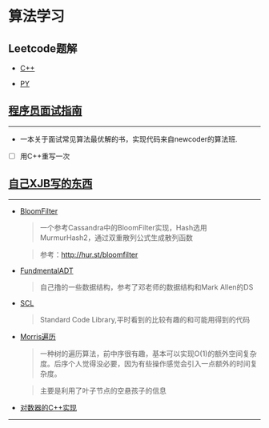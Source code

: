 # 算法学习

## Leetcode题解

+ [C++](https://github.com/Simonhancrew/LearningAlgorithm/tree/master/LeetCode/CPP)


+ [PY](https://github.com/Simonhancrew/LearningAlgorithm/tree/master/LeetCode/PY)

## [程序员面试指南](https://github.com/Simonhancrew/LearningAlgorithm/tree/master/%E7%A8%8B%E5%BA%8F%E5%91%98%E9%9D%A2%E8%AF%95%E6%8C%87%E5%8D%97)
---
+ 一本关于面试常见算法最优解的书，实现代码来自newcoder的算法班.

- [ ] 用C++重写一次

## [自己XJB写的东西](https://github.com/Simonhancrew/LearningAlgorithm/tree/master/XJBX)
---
 - [BloomFilter](https://github.com/Simonhancrew/LearningAlgorithm/tree/master/XJBX/Bloomfilter)
    > 一个参考Cassandra中的BloomFilter实现，Hash选用MurmurHash2，通过双重散列公式生成散列函数
    
    > 参考：http://hur.st/bloomfilter
+ [FundmentalADT](https://github.com/Simonhancrew/XJBX/tree/master/XJBX/FundementalADT)
    > 自己撸的一些数据结构，参考了邓老师的数据结构和Mark Allen的DS

+ [SCL](https://github.com/Simonhancrew/LearningAlgorithm/tree/master/XJBX/SCL)
    > Standard Code Library,平时看到的比较有趣的和可能用得到的代码
+ [Morris遍历](https://github.com/Simonhancrew/LearningAlgorithm/blob/master/XJBX/SCL/Graph/MorrisTraverse.hpp)
    > 一种树的遍历算法，前中序很有趣，基本可以实现O(1)的额外空间复杂度。后序个人觉得没必要，因为有些操作感觉会引入一点额外的时间复杂度。
    
    > 主要是利用了叶子节点的空悬孩子的信息
+ [对数器的C++实现](https://github.com/Simonhancrew/LearningAlgorithm/blob/master/XJBX/comparing_figure_device.cpp)
---
